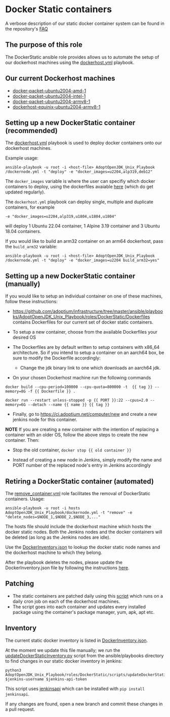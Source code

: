 # Docker Static containers

A verbose description of our static docker container system can be found in the repository's [FAQ](https://github.com/adoptium/infrastructure/blob/master/FAQ.md#dockerstatic-test-systems)

## The purpose of this role
The DockerStatic ansible role provides allows us to automate the setup of our dockerhost machines using the [dockerhost.yml](https://github.com/adoptium/infrastructure/blob/master/ansible/playbooks/AdoptOpenJDK_Unix_Playbook/dockerhost.yml) playbook.

## Our current Dockerhost machines
* [docker-packet-ubuntu2004-amd-1](https://ci.adoptium.net/computer/docker-packet-ubuntu2004-amd-1/)
* [docker-packet-ubuntu2004-intel-1](https://ci.adoptium.net/computer/docker-packet-ubuntu2004-intel-1/)
* [docker-packet-ubuntu2004-armv8-1](https://ci.adoptium.net/computer/docker-packet-ubuntu2004-armv8-1/)
* [dockerhost-equinix-ubuntu2004-armv8-1](https://ci.adoptium.net/computer/dockerhost-equinix-ubuntu2004-armv8-1/)


## Setting up a new DockerStatic container (recommended)

The [dockerhost.yml](https://github.com/adoptium/infrastructure/blob/master/ansible/playbooks/AdoptOpenJDK_Unix_Playbook/dockernode.yml) playbook is used to deploy docker containers onto our dockerhost machines. 

Example usage:

```
ansible-playbook -u root -i <host-file> AdoptOpenJDK_Unix_Playbook
/dockernode.yml -t "deploy" -e "docker_images=u2204,alp319,deb12"
```

The `docker_images` variable is where the user can specifiy which docker containers to deploy, using the dockerfiles avaiable [here](https://github.com/adoptium/infrastructure/tree/master/ansible/playbooks/AdoptOpenJDK_Unix_Playbook/roles/DockerStatic/Dockerfiles) (which do get updated regularly).

The `dockerhost.yml` playbook can deploy single, multiple and duplicate containers, for example

```
-e "docker_images=u2204,alp319,u1804,u1804,u1804"
```

will deploy 1 Ubuntu 22.04 container, 1 Alpine 3.19 container and 3 Ubuntu 18.04 containers.

If you would like to build an arm32 container on an arm64 dockerhost, pass the `build_arm32` variable:

```
ansible-playbook -u root -i <host-file> AdoptOpenJDK_Unix_Playbook
/dockernode.yml -t "deploy" -e "docker_images=u2204 build_arm32=yes"
```

## Setting up a new DockerStatic container (manually)

If you would like to setup an individual container on one of these machines, follow these instructions:

* https://github.com/adoptium/infrastructure/tree/master/ansible/playbooks/AdoptOpenJDK_Unix_Playbook/roles/DockerStatic/Dockerfiles contains Dockerfiles for our current set of docker static containers.

* To setup a new container, choose from the available Dockerfiles your desired OS

* The Dockerfiles are by default written to setup containers with x86_64 architecture. So if you intend to setup a container on an aarch64 box, be sure to modify the Dockerfile accordingly:

  * Change the jdk binary link to one which downloads an aarch64 jdk.

* On your chosen Dockerhost machine run the following commands

`docker build --cpu-period=100000 --cpu-quota=800000 -t  {{ tag }} --memory=8G -f {{ Dockerfile }} .`

`docker run --restart unless-stopped -p {{ PORT }}:22 --cpus=2.0 --memory=6G --detach --name {{ name }} {{ tag }}`

* Finally, go to https://ci.adoptium.net/computer/new and create a new jenkins node for this container.

**NOTE**
If you are creating a new container with the intention of replacing a container with an older OS, follow the above steps to create the new container. Then:

* Stop the old container, `docker stop {{ old container }}` 

* Instead of creating a new node in Jenkins, simply modify the name and PORT number of the replaced node's entry in Jenkins accordingly

## Retiring a DockerStatic container (automated)

The [remove_container.yml](https://github.com/adoptium/infrastructure/blob/master/ansible/playbooks/AdoptOpenJDK_Unix_Playbook/roles/remove_container/tasks/main.yml) role facilitates the removal of DockerStatic containers. Usage:

```
ansible-playbook -u root -i hosts AdoptOpenJDK_Unix_Playbook/dockernode.yml -t "remove" -e "delete_nodes=$NODE_1,$NODE_2,$NODE_3,..."
```

The hosts file should include the dockerhost machine which hosts the docker static nodes. Both the Jenkins nodes and the docker containers will be deleted (as long as the Jenkins nodes are idle).

Use the [DockerInventory.json](https://github.com/adoptium/infrastructure/blob/master/ansible/DockerInventory.json) to lookup the docker static node names and the dockerhost machine to which they belong.

After the playbook deletes the nodes, please update the DockerInventory.json file by following the instructions [here](https://github.com/adoptium/infrastructure/tree/master/ansible/playbooks/AdoptOpenJDK_Unix_Playbook/roles/DockerStatic#inventory).

## Patching

* The static containers are patched daily using this [script](https://github.com/adoptium/infrastructure/blob/master/ansible/playbooks/AdoptOpenJDK_Unix_Playbook/roles/DockerStatic/scripts/updatepackages.sh) which runs on a daily cron job on each of the dockerhost machines.
* The script goes into each container and updates every installed package using the container's package manager, yum, apk, apt etc.

## Inventory

The current static docker inventory is listed in [DockerInventory.json](https://github.com/adoptium/infrastructure/blob/master/ansible/DockerInventory.json).

At the moment we update this file manually; we run the [updateDockerStaticInventory.py](https://github.com/adoptium/infrastructure/blob/master/ansible/playbooks/AdoptOpenJDK_Unix_Playbook/roles/DockerStatic/scripts/updateDockerStaticInventory.py) script from the ansible/playbooks directory to find changes in our static docker inventory in jenkins:

```
python3 AdoptOpenJDK_Unix_Playbook/roles/DockerStatic/scripts/updateDockerStaticInventory.py $jenkins-username $jenkins-api-token
```
This script uses [jenkinsapi](https://jenkinsapi.readthedocs.io/en/latest/) which can be installed with `pip install jenkinsapi`.

If any changes are found, open a new branch and commit these changes in a pull request.